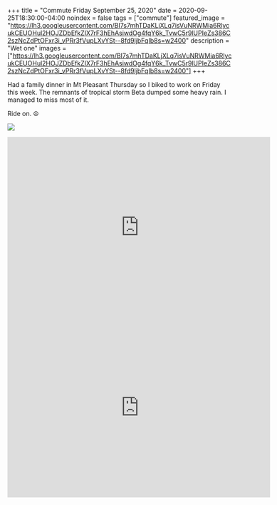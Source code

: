 +++
title =  "Commute Friday September 25, 2020"
date = 2020-09-25T18:30:00-04:00
noindex = false
tags = ["commute"]
featured_image = "https://lh3.googleusercontent.com/BI7s7mhTDaKLjXLq7isVuNRWMia6RlycukCEUOHul2HOJZDbEfkZIX7rF3hEhAsiwdOg4fqY6k_TvwC5r9lUPIeZs386C2szNcZdPtOFxr3i_vPRr3fVupLXvYSt--8fd9ljbFqIb8s=w2400"
description = "Wet one"
images = ["https://lh3.googleusercontent.com/BI7s7mhTDaKLjXLq7isVuNRWMia6RlycukCEUOHul2HOJZDbEfkZIX7rF3hEhAsiwdOg4fqY6k_TvwC5r9lUPIeZs386C2szNcZdPtOFxr3i_vPRr3fVupLXvYSt--8fd9ljbFqIb8s=w2400"]
+++

Had a family dinner in Mt Pleasant Thursday so I biked to work on Friday this week. The remnants of tropical storm Beta dumped some heavy rain. I managed to miss most of it.

Ride on. ☮

<a href='https://lh3.googleusercontent.com/BI7s7mhTDaKLjXLq7isVuNRWMia6RlycukCEUOHul2HOJZDbEfkZIX7rF3hEhAsiwdOg4fqY6k_TvwC5r9lUPIeZs386C2szNcZdPtOFxr3i_vPRr3fVupLXvYSt--8fd9ljbFqIb8s=w2400'><img src='https://lh3.googleusercontent.com/BI7s7mhTDaKLjXLq7isVuNRWMia6RlycukCEUOHul2HOJZDbEfkZIX7rF3hEhAsiwdOg4fqY6k_TvwC5r9lUPIeZs386C2szNcZdPtOFxr3i_vPRr3fVupLXvYSt--8fd9ljbFqIb8s=w2400'></a>

<iframe height='405' width='590' frameborder='0' allowtransparency='true' scrolling='no' src='https://www.strava.com/activities/4109463697/embed/796c4066b3b80edf9e1f4c3d5e21cfd5ff4084ee'></iframe>

<iframe height='405' width='590' frameborder='0' allowtransparency='true' scrolling='no' src='https://www.strava.com/activities/4111845381/embed/7f9baf35046a4122974b82b688be44986c165358'></iframe>

